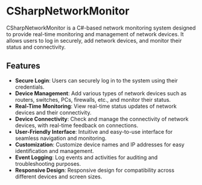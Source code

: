 # CSharpNetworkMonitor

CSharpNetworkMonitor is a C#-based network monitoring system designed to provide real-time monitoring and management of network devices. It allows users to log in securely, add network devices, and monitor their status and connectivity.

## Features

- **Secure Login**: Users can securely log in to the system using their credentials.
- **Device Management**: Add various types of network devices such as routers, switches, PCs, firewalls, etc., and monitor their status.
- **Real-Time Monitoring**: View real-time status updates of network devices and their connectivity.
- **Device Connectivity**: Check and manage the connectivity of network devices, with real-time feedback on connections.
- **User-Friendly Interface**: Intuitive and easy-to-use interface for seamless navigation and monitoring.
- **Customization**: Customize device names and IP addresses for easy identification and management.
- **Event Logging**: Log events and activities for auditing and troubleshooting purposes.
- **Responsive Design**: Responsive design for compatibility across different devices and screen sizes.
